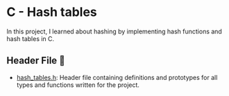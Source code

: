 # C - Hash tables

In this project, I learned about hashing by implementing hash functions and hash tables in C.

## Header File :file_folder:

* [hash_tables.h](./hash_tables.h): Header file containing definitions and prototypes for all types and functions written for the project.
